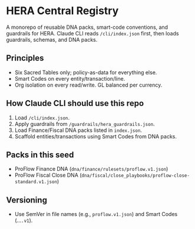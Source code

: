 # HERA Central Registry

A monorepo of reusable DNA packs, smart-code conventions, and guardrails for HERA.
Claude CLI reads `/cli/index.json` first, then loads guardrails, schemas, and DNA packs.

## Principles
- Six Sacred Tables only; policy-as-data for everything else.
- Smart Codes on every entity/transaction/line.
- Org isolation on every read/write. GL balanced per currency.

## How Claude CLI should use this repo
1. Load `/cli/index.json`.
2. Apply guardrails from `/guardrails/hera_guardrails.json`.
3. Load Finance/Fiscal DNA packs listed in `index.json`.
4. Scaffold entities/transactions using Smart Codes from DNA packs.

## Packs in this seed
- ProFlow Finance DNA (`dna/finance/rulesets/proflow.v1.json`)
- ProFlow Fiscal Close DNA (`dna/fiscal/close_playbooks/proflow-close-standard.v1.json`)

## Versioning
- Use SemVer in file names (e.g., `proflow.v1.json`) and Smart Codes (…`.v1`).
